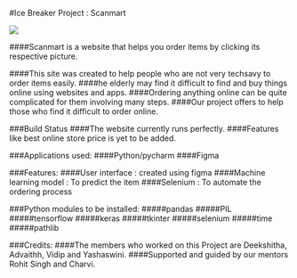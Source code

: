 #Ice Breaker Project : Scanmart

<img src="C:\Users\Vidip\OneDrive\Documents\ice breaker\final2.PNG">

####Scanmart is a website that helps you order items by clicking its respective picture.


####This site was created to help people who are not very techsavy to order items easily.
####he elderly may find it difficult to find and buy things online using websites and apps.
####Ordering anything online can be quite complicated for them involving many steps.
####Our project offers to help those who find it difficult to order online.

###Build Status
####The website currently runs perfectly.
####Features like best online store price is yet to be added.

###Applications used:
####Python/pycharm
####Figma

###Features:
####User interface : created using figma
####Machine learning model : To predict the item
####Selenium : To automate the ordering process

###Python modules to be installed:
#####pandas
#####PIL
#####tensorflow
#####keras
#####tkinter
#####selenium
#####time
#####pathlib

###Credits:
####The members who worked on this Project are Deekshitha, Advaithh, Vidip and Yashaswini.
####Supported and guided by our mentors Rohit Singh and Charvi.
